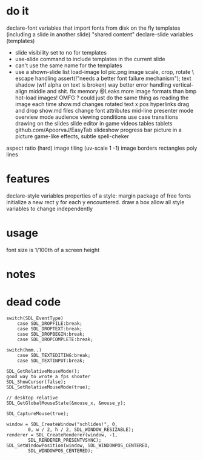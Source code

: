 # do it
declare-font variables that import fonts from disk on the fly
templates (including a slide in another slide) "shared content"
declare-slide variables (templates)
- slide visibility set to no for templates
- use-slide command to include templates in the current slide
- can't use the same name for the templates
- use a shown-slide list
load-image lol pic.png
image scale, crop, rotate
\ escape handling
assert(!"needs a better font failure mechanism");
text shadow (wtf alpha on text is broken)
way better error handling
vertical-align middle and shit.
fix memory @Leaks
more image formats than bmp
hot-load images! OMFG ? could just do the same 
        thing as reading the image each time show.md changes
rotated text
x pos
hyperlinks
drag and drop show.md files
change font attributes mid-line
presenter mode
overview mode
audience viewing conditions use case
transitions
drawing on the slides
slide editor in game
videos
tables
tablets github.com/ApoorvaJ/EasyTab
slideshow progress bar
picture in a picture
game-like effects, subtle
spell-cheker

aspect ratio (hard)
image tiling (uv-scale 1 -1)
image borders
rectangles
poly lines

# features
declare-style variables
properties of a style:
  margin
package of free fonts
initialize a new rect y for each y encountered. draw a box
allow all style variables to change independently

# usage
font size is 1/100th of a screen height

# notes

# dead code

    switch(SDL_EventType)
        case SDL_DROPFILE:break;
        case SDL_DROPTEXT:break;
        case SDL_DROPBEGIN:break;
        case SDL_DROPCOMPLETE:break;

    switch(hmm..)
        case SDL_TEXTEDITING:break;
        case SDL_TEXTINPUT:break;

    SDL_GetRelativeMouseMode();
    good way to wrote a fps shooter
    SDL_ShowCursor(false);
    SDL_SetRelativeMouseMode(true);
    
    // desktop relative
    SDL_GetGlobalMouseState(&mouse_x, &mouse_y); 

    SDL_CaptureMouse(true);
    
    window = SDL_CreateWindow("schlides!", 0,
            0, w / 2, h / 2, SDL_WINDOW_RESIZABLE);
    renderer = SDL_CreateRenderer(window, -1,
            SDL_RENDERER_PRESENTVSYNC);
    SDL_SetWindowPosition(window, SDL_WINDOWPOS_CENTERED,
            SDL_WINDOWPOS_CENTERED);

